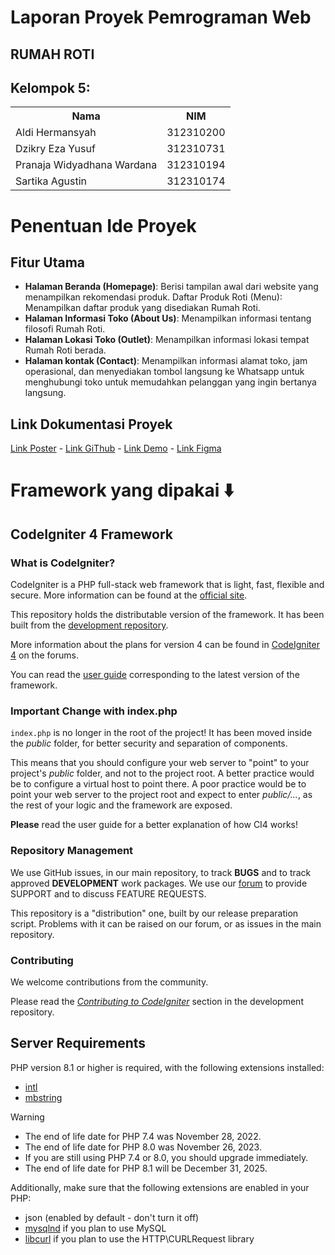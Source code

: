 # Laporan Proyek Pemrograman Web

## RUMAH ROTI

## Kelompok 5:
<table>
  <tr>
    <th>Nama</th>
    <th>NIM</th>
  </tr>
  <tr>
    <td>Aldi Hermansyah</td>
    <td>312310200</td>
  </tr>
  <tr>
    <td>Dzikry Eza Yusuf</td>
    <td>312310731</td>
  </tr>
  <tr>
    <td>Pranaja Widyadhana Wardana</td>
    <td>312310194</td>
  </tr>
  <tr>
    <td>Sartika Agustin</td>
    <td>312310174</td>
  </tr>
</table>

# Penentuan Ide Proyek
## Fitur Utama
* **Halaman Beranda (Homepage)**: Berisi tampilan awal dari website yang menampilkan rekomendasi produk.
Daftar Produk Roti (Menu): Menampilkan daftar produk yang disediakan Rumah Roti.
* **Halaman Informasi Toko (About Us)**: Menampilkan informasi tentang filosofi Rumah Roti.
* **Halaman Lokasi Toko (Outlet)**: Menampilkan informasi lokasi tempat Rumah Roti berada.
* **Halaman kontak (Contact)**: Menampilkan informasi alamat toko, jam operasional, dan menyediakan tombol langsung ke Whatsapp untuk menghubungi toko untuk memudahkan pelanggan yang ingin bertanya langsung.

## Link Dokumentasi Proyek
[Link Poster](http://bit.ly/4ktvD0Y) - 
[Link GiThub](https://github.com/miya3333/rumah-roti) - 
[Link Demo](https://github.com/miya3333/rumah-roti) - 
[Link Figma](https://www.figma.com/design/kfcJXoDy8FGFOzYLEEz4Ly/project_web2?node-id=0-1&t=boOK8RvDKZyYTVwC-1)

# Framework yang dipakai ⬇️
## CodeIgniter 4 Framework

### What is CodeIgniter?

CodeIgniter is a PHP full-stack web framework that is light, fast, flexible and secure.
More information can be found at the [official site](https://codeigniter.com).

This repository holds the distributable version of the framework.
It has been built from the
[development repository](https://github.com/codeigniter4/CodeIgniter4).

More information about the plans for version 4 can be found in [CodeIgniter 4](https://forum.codeigniter.com/forumdisplay.php?fid=28) on the forums.

You can read the [user guide](https://codeigniter.com/user_guide/)
corresponding to the latest version of the framework.

### Important Change with index.php

`index.php` is no longer in the root of the project! It has been moved inside the *public* folder,
for better security and separation of components.

This means that you should configure your web server to "point" to your project's *public* folder, and
not to the project root. A better practice would be to configure a virtual host to point there. A poor practice would be to point your web server to the project root and expect to enter *public/...*, as the rest of your logic and the
framework are exposed.

**Please** read the user guide for a better explanation of how CI4 works!

### Repository Management

We use GitHub issues, in our main repository, to track **BUGS** and to track approved **DEVELOPMENT** work packages.
We use our [forum](http://forum.codeigniter.com) to provide SUPPORT and to discuss
FEATURE REQUESTS.

This repository is a "distribution" one, built by our release preparation script.
Problems with it can be raised on our forum, or as issues in the main repository.

### Contributing

We welcome contributions from the community.

Please read the [*Contributing to CodeIgniter*](https://github.com/codeigniter4/CodeIgniter4/blob/develop/CONTRIBUTING.md) section in the development repository.

## Server Requirements

PHP version 8.1 or higher is required, with the following extensions installed:

- [intl](http://php.net/manual/en/intl.requirements.php)
- [mbstring](http://php.net/manual/en/mbstring.installation.php)

> [!WARNING]
> - The end of life date for PHP 7.4 was November 28, 2022.
> - The end of life date for PHP 8.0 was November 26, 2023.
> - If you are still using PHP 7.4 or 8.0, you should upgrade immediately.
> - The end of life date for PHP 8.1 will be December 31, 2025.

Additionally, make sure that the following extensions are enabled in your PHP:

- json (enabled by default - don't turn it off)
- [mysqlnd](http://php.net/manual/en/mysqlnd.install.php) if you plan to use MySQL
- [libcurl](http://php.net/manual/en/curl.requirements.php) if you plan to use the HTTP\CURLRequest library
